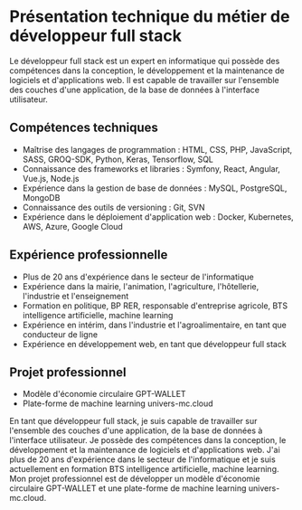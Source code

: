 # Présentation technique du métier de développeur full stack

Le développeur full stack est un expert en informatique qui possède des compétences dans la conception, le développement et la maintenance de logiciels et d'applications web. Il est capable de travailler sur l'ensemble des couches d'une application, de la base de données à l'interface utilisateur.

## Compétences techniques

- Maîtrise des langages de programmation : HTML, CSS, PHP, JavaScript, SASS, GROQ-SDK, Python, Keras, Tensorflow, SQL
- Connaissance des frameworks et libraries : Symfony, React, Angular, Vue.js, Node.js
- Expérience dans la gestion de base de données : MySQL, PostgreSQL, MongoDB
- Connaissance des outils de versioning : Git, SVN
- Expérience dans le déploiement d'application web : Docker, Kubernetes, AWS, Azure, Google Cloud

## Expérience professionnelle

- Plus de 20 ans d'expérience dans le secteur de l'informatique
- Expérience dans la mairie, l'animation, l'agriculture, l'hôtellerie, l'industrie et l'enseignement
- Formation en politique, BP RER, responsable d'entreprise agricole, BTS intelligence artificielle, machine learning
- Expérience en intérim, dans l'industrie et l'agroalimentaire, en tant que conducteur de ligne
- Expérience en développement web, en tant que développeur full stack

## Projet professionnel

- Modèle d'économie circulaire GPT-WALLET
- Plate-forme de machine learning univers-mc.cloud

En tant que développeur full stack, je suis capable de travailler sur l'ensemble des couches d'une application, de la base de données à l'interface utilisateur. Je possède des compétences dans la conception, le développement et la maintenance de logiciels et d'applications web. J'ai plus de 20 ans d'expérience dans le secteur de l'informatique et je suis actuellement en formation BTS intelligence artificielle, machine learning. Mon projet professionnel est de développer un modèle d'économie circulaire GPT-WALLET et une plate-forme de machine learning univers-mc.cloud.